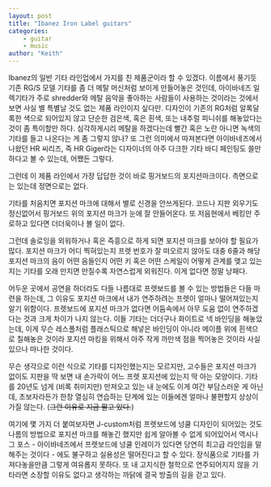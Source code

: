 ```yaml
---
layout: post
title: "Ibanez Iron Label guitars"
categories:
    - guitar
    - music
author: "Keith"
---
```


Ibanez의 일반 기타 라인업에서 가지를 친 제품군이라 할 수 있겠다. 이름에서 풍기듯 기존 RG/S 모델 기타를 좀 더 메탈 머신처럼 보이게 만들어놓은 것인데, 아이바네즈 일렉기타가 주로 shredder와 메탈 음악을 좋아하는 사람들이 사용하는 것이라는 것에서 보면 사실 별 특별날 것도 없는 제품 라인이지 싶다만. 디자인이 기존의 RG처럼 알록달록한 색으로 되어있지 않고 단순한 검은색, 혹은 흰색, 또는 내추럴 피니쉬를 해놓았다는 것이 좀 특이할만 하다. 심각하게시리 메탈을 하겠다는데 빨간 혹은 노란 아니면 녹색의 기타를 들고 나온다는 게 좀 그렇지 않나? 또 그런 의미에서 따져본다면 아이바네즈에서 나왔던 HR 씨리즈, 즉 HR Giger라는 디자이너의 아주 다크한 기타 바디 페인팅도 쓸만하다고 볼 수 있는데, 어쨌든 그렇다.

그런데 이 제품 라인에서 가장 답답한 것이 바로 핑거보드의 포지션마크이다. 측면으로는 있는데 정면으로는 없다.

기타를 처음치면 포지션 마크에 대해서 별로 신경을 안쓰게된다. 코드나 지판 외우기도 정신없어서 핑거보드 위의 포지션 마크가 눈에 잘 안들어온다. 또 저음현에서 베킹만 주로하고 있다면 더더욱이나 볼 일이 없다. 

그런데 솔로잉을 외워하거나 혹은 즉흥으로 하게 되면 포지션 마크를 보아야 할 필요가 많다. 포지션 마크가 어디 찍혀있는지 프렛 번호가 잘 떠오르지 않아도 대충 6줄과 해당 포지션 마크의 음이 어떤 음들인지 어떤 키 혹은 어떤 스케일이 어떻게 관계를 맺고 있는지는 기타를 오래 만지면 만질수록 자연스럽게 외워진다. 이게 없다면 정말 낭패다. 

어두운 곳에서 공연을 하더라도 다들 나름대로 프렛보드를 볼 수 있는 방법들은 다들 마련을 하는데, 그 이유도 포지션 마크에서 내가 연주하려는 프렛이 얼마나 떨어져있는지 알기 위함이다. 프렛보드에 포지션 마크가 없다면 어둠속에서 아무 도움 없이 연주하겠다는 것과 크게 차이가 나지 않는다. 이들 기타는 더더구나 화이트로 넥 바인딩을 해놓았는데, 이게 무슨 레스폴처럼 플래스틱으로 해넣은 바인딩이 아니라 메이플 위에 흰색으로 칠해놓은 것이라 포지션 마킹을 위해서 아주 작게 까만색 점을 찍어놓은 것이라 사실 있으나 마나한 것이다.

무슨 생각으로 이런 식으로 기타를 디자인했는지는 모르지만, 고수들은 포지션 마크가 없이도 지판을 딱 보면 내 손가락이 어느 프렛 포지션에 있는지 딱 아는 모양이다. 기타를 20년도 넘게 (비록 취미지만) 만져오고 있는 내 눈에도 이게 여간 부담스러운 게 아닌데, 초보자라든가 한창 열심히 연습하는 단계에 있는 이들에겐 얼마나 불편할지 상상이 가질 않는다. (~~그런 이유로 지금 팔고 있다.~~)

여기에 몇 가지 더 붙여보자면 J-custom처럼 프렛보드에 넝쿨 디자인이 되어있는 것도 나름의 방법으로 포지션 마크를 해놓긴 했지만 쉽게 알아볼 수 없게 되어있어서 역시나 그 포스 - 아이바네즈에서 프렛보드에 넝쿨 인레이가 있다면 당연히 최고급 라인임을 말해주는 것이다 - 에도 불구하고 실용성은 떨어진다고 할 수 있다. 장식품으로 기타를 가져다놓을만큼 그렇게 여유롭지 못하다. 또 내 고지식한 철학으로 연주되어지지 않을 기타라면 소장할 이유도 없다고 생각하는 까닭에 결국 방출의 길을 걷고 있다. 



